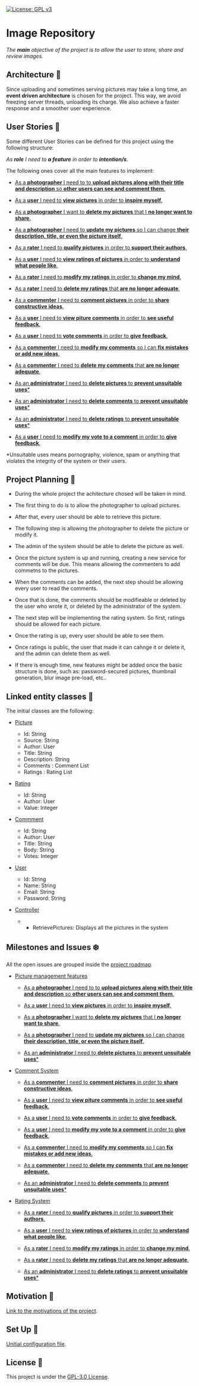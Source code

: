 [![License: GPL v3](https://img.shields.io/badge/License-GPLv3-blue.svg)](https://www.gnu.org/licenses/gpl-3.0)

# Image Repository

_The **main** objective of the project is to allow the user to store, share and review images._

## Architecture :european_castle:

Since uploading and sometimes serving pictures may take a long time, an **event driven architecture** is chosen for the project.
This way, we avoid freezing server threads, unloading its charge. We also achieve a faster response and a smoother user experience.

## User Stories :eyes:

Some different User Stories can be defined for this project using the following structure:

_As **role** I need to **a feature** in order to **intention/s**._

The following ones cover all the main features to implement:

* [As a **photographer** I need to to **upload pictures along with their title and description** so **other users can see and comment them**.](https://github.com/GabCas28/Image-Repository/issues/17)

* [As a **user** I need to **view pictures** in order to **inspire myself**.](https://github.com/GabCas28/Image-Repository/issues/18)

* [As a **photographer** I want to **delete my pictures** that I **no longer want to share**.](https://github.com/GabCas28/Image-Repository/issues/19)

* [As a **photographer** I need to **update my pictures** so I can change **their description, title, or even the picture itself**.](https://github.com/GabCas28/Image-Repository/issues/20)

* [As a **rater** I need to **qualify pictures** in order to **support their authors**.](https://github.com/GabCas28/Image-Repository/issues/21)

* [As a **user** I need to **view ratings of pictures** in order to **understand what people like**.](https://github.com/GabCas28/Image-Repository/issues22)

* [As a **rater** I need to **modify my ratings** in order to **change my mind**.](https://github.com/GabCas28/Image-Repository/issues/23)

* [As a **rater** I need to **delete my ratings** that **are no longer adequate**.](https://github.com/GabCas28/Image-Repository/issues/24)

* [As a **commenter** I need to **comment pictures** in order to **share constructive ideas**.](https://github.com/GabCas28/Image-Repository/issues/25)

* [As a **user** I need to **view piture comments** in order to **see useful feedback**.](https://github.com/GabCas28/Image-Repository/issues/26)

* [As a **user** I need to **vote comments** in order to **give feedback**.](https://github.com/GabCas28/Image-Repository/issues/27)

* [As a **commenter** I need to **modify my comments** so I can **fix mistakes or add new ideas**.](https://github.com/GabCas28/Image-Repository/issues/28)

* [As a **commenter** I need to **delete my comments** that **are no longer adequate**.](https://github.com/GabCas28/Image-Repository/issues/29)

* [As an **administrator** I need to **delete pictures** to **prevent unsuitable uses***](https://github.com/GabCas28/Image-Repository/issues/30)

* [As an **administrator** I need to **delete comments** to **prevent unsuitable uses***](https://github.com/GabCas28/Image-Repository/issues/31)

* [As an **administrator** I need to **delete ratings** to **prevent unsuitable uses***](https://github.com/GabCas28/Image-Repository/issues/32)

* [As a **user** I need to **modify my vote to a comment** in order to **give feedback**.](https://github.com/GabCas28/Image-Repository/issues/33)

*Unsuitable uses means pornography, violence, spam or anything that violates the integrity of the system or their users.

## Project Planning :crystal_ball:

* During the whole project the achitecture chosed will be taken in mind.

* The first thing to do is to allow the photographer to upload pictures.

* After that, every user should be able to retrieve this picture.

* The following step is allowing the photographer to delete the picture or modify it.

* The admin of the system should be able to delete the picture as well. 

* Once the picture system is up and running, creating a new service for comments will be due. This means allowing the commenters to add commetns to the pictures.

* When the comments can be added, the next step should be allowing every user to read the comments.

* Once that is done, the comments should be modifieable or deleted by the user who wrote it, or deleted by the administrator of the system.

* The next step will be implementing the rating system. So first, ratings should be allowed for each picture.

* Once the rating is up, every user should be able to see them.

* Once ratings is public, the user that made it can cahnge it or delete it, and the admin can delete them as well.

* If there is enough time, new features might be added once the basic structure is done, such as: password-secured pictures, thumbnail generation, blur image pre-load, etc..

## Linked entity classes :link:

The initial classes are the following:

* [Picture](./src/Picture.ts)
  * Id: String
  * Source: String
  * Author: User
  * Title: String
  * Description: String
  * Comments : Comment List
  * Ratings : Rating List
  
* [Rating](./src/Rating.ts)
  * Id: String
  * Author: User
  * Value: Integer
  
* [Commment](./src/Comment.ts)
  * Id: String
  * Author: User
  * Title: String
  * Body: String
  * Votes: Integer
 
* [User](./src/User.ts)
  * Id: String
  * Name: String
  * Email: String
  * Password: String
 
* [Controller](./src/Controller.ts)
  * - RetrievePictures: Displays all the pictures in the system

  
## Milestones and Issues :snowflake:

All the open issues are grouped inside the [project roadmap](https://github.com/GabCas28/Image-Repository/projects/1).
  
* [Picture management features](https://github.com/GabCas28/Image-Repository/milestone/4)

  * [As a **photographer** I need to to **upload pictures along with their title and description** so **other users can see and comment them**.](https://github.com/GabCas28/Image-Repository/issues/17)

  * [As a **user** I need to **view pictures** in order to **inspire myself**.](https://github.com/GabCas28/Image-Repository/issues/18)

  * [As a **photographer** I want to **delete my pictures** that I **no longer want to share**.](https://github.com/GabCas28/Image-Repository/issues/19)

  * [As a **photographer** I need to **update my pictures** so I can change **their description, title, or even the picture itself**.](https://github.com/GabCas28/Image-Repository/issues/20)
  
  * [As an **administrator** I need to **delete pictures** to **prevent unsuitable uses***](https://github.com/GabCas28/Image-Repository/issues/30)

* [Comment System](https://github.com/GabCas28/Image-Repository/milestone/5)

  * [As a **commenter** I need to **comment pictures** in order to **share constructive ideas**.](https://github.com/GabCas28/Image-Repository/issues/25)

  * [As a **user** I need to **view piture comments** in order to **see useful feedback**.](https://github.com/GabCas28/Image-Repository/issues/26)

  * [As a **user** I need to **vote comments** in order to **give feedback**.](https://github.com/GabCas28/Image-Repository/issues/27)
  
  * [As a **user** I need to **modify my vote to a comment** in order to **give feedback**.](https://github.com/GabCas28/Image-Repository/issues/33)

  * [As a **commenter** I need to **modify my comments** so I can **fix mistakes or add new ideas**.](https://github.com/GabCas28/Image-Repository/issues/28)

  * [As a **commenter** I need to **delete my comments** that **are no longer adequate**.](https://github.com/GabCas28/Image-Repository/issues/29)
  
  * [As an **administrator** I need to **delete comments** to **prevent unsuitable uses***](https://github.com/GabCas28/Image-Repository/issues/31)

* [Rating System](https://github.com/GabCas28/Image-Repository/milestone/6)

  * [As a **rater** I need to **qualify pictures** in order to **support their authors**.](https://github.com/GabCas28/Image-Repository/issues/21)

  * [As a **user** I need to **view ratings of pictures** in order to **understand what people like**.](https://github.com/GabCas28/Image-Repository/issues22)

  * [As a **rater** I need to **modify my ratings** in order to **change my mind**.](https://github.com/GabCas28/Image-Repository/issues/23)

  * [As a **rater** I need to **delete my ratings** that **are no longer adequate**.](https://github.com/GabCas28/Image-Repository/issues/24)
  
  * [As an **administrator** I need to **delete ratings** to **prevent unsuitable uses***](https://github.com/GabCas28/Image-Repository/issues/32)


## Motivation 📖

[Link to the motivations of the project](/doc/Motivation.md).

## Set Up 🚀

[Unitial configuration file](/doc/Initial%20Set-Up.md).

## License 📄

This project is under the [GPL-3.0 License](LICENSE.md).
